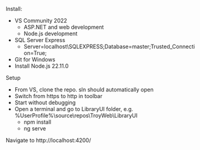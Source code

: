 Install:  
- VS Community 2022  
  - ASP.NET and web development  
  - Node.js development  
- SQL Server Express  
  - Server=localhost\SQLEXPRESS;Database=master;Trusted_Connection=True;  
- Git for Windows  
- Install Node.js 22.11.0  

Setup  
 - From VS, clone the repo. sln should automatically open  
 - Switch from https to http in toolbar
- Start without debugging
-  Open a terminal and go to LibraryUI folder, e.g. %UserProfile%\source\repos\TroyWeb\LibraryUI  
    - npm install  
    - ng serve    

Navigate to http://localhost:4200/
